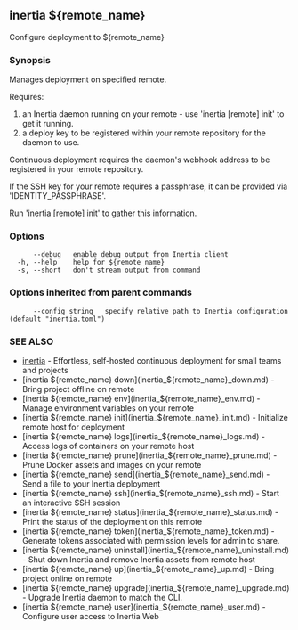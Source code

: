 ## inertia ${remote_name}

Configure deployment to ${remote_name}

### Synopsis

Manages deployment on specified remote.

Requires:
1. an Inertia daemon running on your remote - use 'inertia [remote] init' to get it running.
2. a deploy key to be registered within your remote repository for the daemon to use.

Continuous deployment requires the daemon's webhook address to be registered in your remote repository.

If the SSH key for your remote requires a passphrase, it can be provided via 'IDENTITY_PASSPHRASE'.

Run 'inertia [remote] init' to gather this information.

### Options

```
      --debug   enable debug output from Inertia client
  -h, --help    help for ${remote_name}
  -s, --short   don't stream output from command
```

### Options inherited from parent commands

```
      --config string   specify relative path to Inertia configuration (default "inertia.toml")
```

### SEE ALSO

* [inertia](inertia.md)	 - Effortless, self-hosted continuous deployment for small teams and projects
* [inertia ${remote_name} down](inertia_${remote_name}_down.md)	 - Bring project offline on remote
* [inertia ${remote_name} env](inertia_${remote_name}_env.md)	 - Manage environment variables on your remote
* [inertia ${remote_name} init](inertia_${remote_name}_init.md)	 - Initialize remote host for deployment
* [inertia ${remote_name} logs](inertia_${remote_name}_logs.md)	 - Access logs of containers on your remote host
* [inertia ${remote_name} prune](inertia_${remote_name}_prune.md)	 - Prune Docker assets and images on your remote
* [inertia ${remote_name} send](inertia_${remote_name}_send.md)	 - Send a file to your Inertia deployment
* [inertia ${remote_name} ssh](inertia_${remote_name}_ssh.md)	 - Start an interactive SSH session
* [inertia ${remote_name} status](inertia_${remote_name}_status.md)	 - Print the status of the deployment on this remote
* [inertia ${remote_name} token](inertia_${remote_name}_token.md)	 - Generate tokens associated with permission levels for admin to share.
* [inertia ${remote_name} uninstall](inertia_${remote_name}_uninstall.md)	 - Shut down Inertia and remove Inertia assets from remote host
* [inertia ${remote_name} up](inertia_${remote_name}_up.md)	 - Bring project online on remote
* [inertia ${remote_name} upgrade](inertia_${remote_name}_upgrade.md)	 - Upgrade Inertia daemon to match the CLI.
* [inertia ${remote_name} user](inertia_${remote_name}_user.md)	 - Configure user access to Inertia Web

